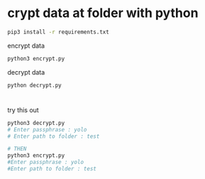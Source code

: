 # crypt data at folder with python

```bash
pip3 install -r requirements.txt
```

encrypt data
```bash
python3 encrypt.py
```

decrypt data
```bash
python decrypt.py
```

#

try this out
```bash
python3 decrypt.py 
# Enter passphrase : yolo
# Enter path to folder : test

# THEN
python3 encrypt.py 
#Enter passphrase : yolo
#Enter path to folder : test
```